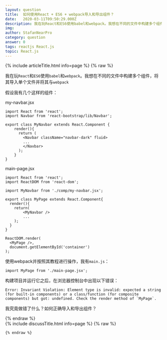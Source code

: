 ```yaml
---
layout: question
title:  如何使用React + ES6 + webpack导入和导出组件？
date:   2020-03-11T09:50:29.000Z
description: 我在玩React和ES6使用babel和webpack。我想在不同的文件中构建多个组件，将其导入单个文件并将其与webpack假设我有几个这样的组件：...
img: 
author: StafanNearPro
category: question
answer: 0
tags: reactjs React.js
topic: React.js
---
```

<div class="article-root">
  <div class="article">
    {% include articleTitle.html info=page %}
    {% raw %}
    <div class="article-content"><p><font style="vertical-align: inherit;"><font style="vertical-align: inherit;">我在玩</font></font><code>React</code><font style="vertical-align: inherit;"><font style="vertical-align: inherit;">和</font></font><code>ES6</code><font style="vertical-align: inherit;"><font style="vertical-align: inherit;">使用</font></font><code>babel</code><font style="vertical-align: inherit;"><font style="vertical-align: inherit;">和</font></font><code>webpack</code><font style="vertical-align: inherit;"><font style="vertical-align: inherit;">。</font><font style="vertical-align: inherit;">我想在不同的文件中构建多个组件，将其导入单个文件并将其与</font></font><code>webpack</code></p>

<p><font style="vertical-align: inherit;"><font style="vertical-align: inherit;">假设我有几个这样的组件：</font></font></p>

<p><font style="vertical-align: inherit;"><font style="vertical-align: inherit;">my-navbar.jsx</font></font></p>

<pre><code>import React from 'react';<font></font>
import Navbar from 'react-bootstrap/lib/Navbar';<font></font>
<font></font>
export class MyNavbar extends React.Component {<font></font>
    render(){<font></font>
      return (<font></font>
        &lt;Navbar className="navbar-dark" fluid&gt;<font></font>
        ...<font></font>
        &lt;/Navbar&gt;<font></font>
      );<font></font>
    }<font></font>
}<font></font>
</code></pre>

<p><font style="vertical-align: inherit;"><font style="vertical-align: inherit;">main-page.jsx</font></font></p>

<pre><code>import React from 'react';<font></font>
import ReactDOM from 'react-dom';<font></font>
<font></font>
import MyNavbar from './comp/my-navbar.jsx';<font></font>
<font></font>
export class MyPage extends React.Component{<font></font>
  render(){<font></font>
    return(<font></font>
        &lt;MyNavbar /&gt;<font></font>
        ...<font></font>
    );<font></font>
  }<font></font>
}<font></font>
<font></font>
ReactDOM.render(<font></font>
  &lt;MyPage /&gt;,<font></font>
  document.getElementById('container')<font></font>
);<font></font>
</code></pre>

<p><font style="vertical-align: inherit;"><font style="vertical-align: inherit;">使用webpack并按照其教程进行操作，我有</font></font><code>main.js</code><font style="vertical-align: inherit;"><font style="vertical-align: inherit;">：</font></font></p>

<pre><code>import MyPage from './main-page.jsx';
</code></pre>

<p><font style="vertical-align: inherit;"><font style="vertical-align: inherit;">构建项目并运行它之后，在浏览器控制台中出现以下错误：</font></font></p>

<pre><code>Error: Invariant Violation: Element type is invalid: expected a string (for built-in components) or a class/function (for composite components) but got: undefined. Check the render method of `MyPage`.
</code></pre>

<p><font style="vertical-align: inherit;"><font style="vertical-align: inherit;">我究竟做错了什么？</font><font style="vertical-align: inherit;">如何正确导入和导出组件？</font></font></p></div>
    {% endraw %}
  </div>

  <div class="discuss-wrapper">
    {% include discussTitle.html info=page %}
    {% raw %}
    
    {% endraw %}
  </div>
<div>
